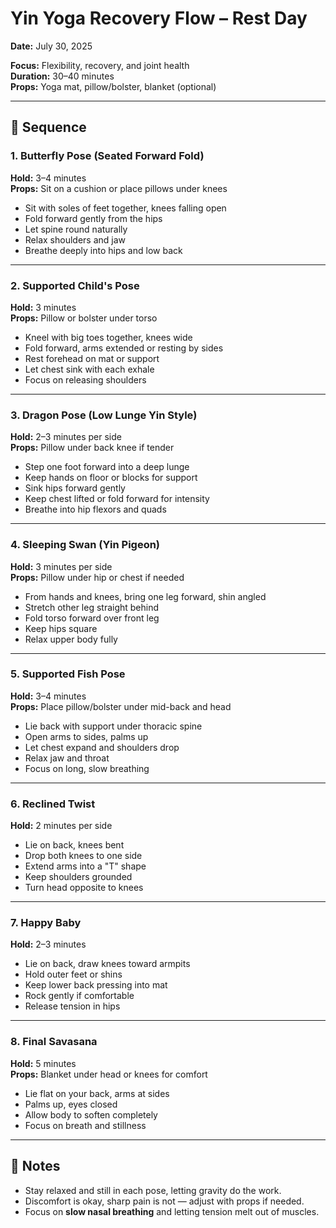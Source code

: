 # Yin Yoga Recovery Flow – Rest Day
**Date:** July 30, 2025

**Focus:** Flexibility, recovery, and joint health  
**Duration:** 30–40 minutes  
**Props:** Yoga mat, pillow/bolster, blanket (optional)

---

## 🧘 Sequence

### 1. Butterfly Pose (Seated Forward Fold)
**Hold:** 3–4 minutes  
**Props:** Sit on a cushion or place pillows under knees
- Sit with soles of feet together, knees falling open
- Fold forward gently from the hips
- Let spine round naturally
- Relax shoulders and jaw
- Breathe deeply into hips and low back

---

### 2. Supported Child's Pose
**Hold:** 3 minutes  
**Props:** Pillow or bolster under torso
- Kneel with big toes together, knees wide
- Fold forward, arms extended or resting by sides
- Rest forehead on mat or support
- Let chest sink with each exhale
- Focus on releasing shoulders

---

### 3. Dragon Pose (Low Lunge Yin Style)
**Hold:** 2–3 minutes per side  
**Props:** Pillow under back knee if tender
- Step one foot forward into a deep lunge
- Keep hands on floor or blocks for support
- Sink hips forward gently
- Keep chest lifted or fold forward for intensity
- Breathe into hip flexors and quads

---

### 4. Sleeping Swan (Yin Pigeon)
**Hold:** 3 minutes per side  
**Props:** Pillow under hip or chest if needed
- From hands and knees, bring one leg forward, shin angled
- Stretch other leg straight behind
- Fold torso forward over front leg
- Keep hips square
- Relax upper body fully

---

### 5. Supported Fish Pose
**Hold:** 3–4 minutes  
**Props:** Place pillow/bolster under mid-back and head
- Lie back with support under thoracic spine
- Open arms to sides, palms up
- Let chest expand and shoulders drop
- Relax jaw and throat
- Focus on long, slow breathing

---

### 6. Reclined Twist
**Hold:** 2 minutes per side
- Lie on back, knees bent
- Drop both knees to one side
- Extend arms into a "T" shape
- Keep shoulders grounded
- Turn head opposite to knees

---

### 7. Happy Baby
**Hold:** 2–3 minutes
- Lie on back, draw knees toward armpits
- Hold outer feet or shins
- Keep lower back pressing into mat
- Rock gently if comfortable
- Release tension in hips

---

### 8. Final Savasana
**Hold:** 5 minutes  
**Props:** Blanket under head or knees for comfort
- Lie flat on your back, arms at sides
- Palms up, eyes closed
- Allow body to soften completely
- Focus on breath and stillness

---

## 🌙 Notes
- Stay relaxed and still in each pose, letting gravity do the work.
- Discomfort is okay, sharp pain is not — adjust with props if needed.
- Focus on **slow nasal breathing** and letting tension melt out of muscles.